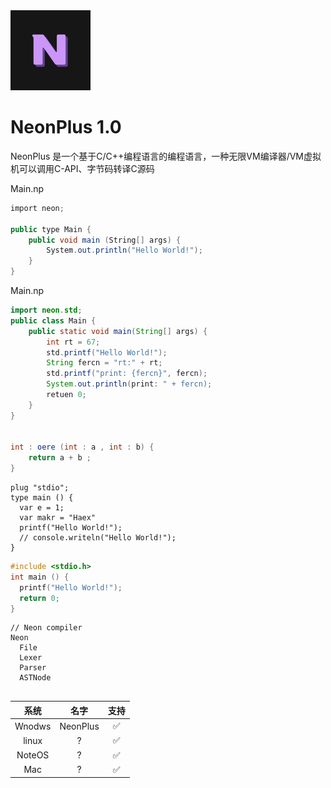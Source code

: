 <picture>
  <source media="(prefers-color-scheme: dark)" srcset="Neon-plus-logo.svg">
  <img src="Neon-plus-logo.svg" alt="NeonLang-Logo" height="128">
</picture>

# NeonPlus 1.0

NeonPlus 是一个基于C/C++编程语言的编程语言，一种无限VM编译器/VM虚拟机可以调用C-API、字节码转译C源码

Main.np
```C#
import neon;

public type Main {
    public void main (String[] args) {
        System.out.println("Hello World!");
    }
}


```






Main.np
```java
import neon.std;
public class Main {
    public static void main(String[] args) {
        int rt = 67;
        std.printf("Hello World!");
        String fercn = "rt:" + rt;
        std.printf("print: {fercn}", fercn);
        System.out.println(print: " + fercn);
        retuen 0;
    }
}


int : oere (int : a , int : b) {
    return a + b ;
}


```





```
plug "stdio";
type main () {
  var e = 1;
  var makr = "Haex"
  printf("Hello World!");
  // console.writeln("Hello World!");
}
```
```cpp
#include <stdio.h>
int main () {
  printf("Hello World!");
  return 0;
}
```

```
// Neon compiler
Neon
  File
  Lexer
  Parser
  ASTNode
  

```

| 系统 | 名字 | 支持 | 
|:--:|:--:|:--:|
| Wnodws | NeonPlus | ✅ |
| linux | ? | ✅ |
| NoteOS | ? | ✅ |
| Mac | ? | ✅ |

